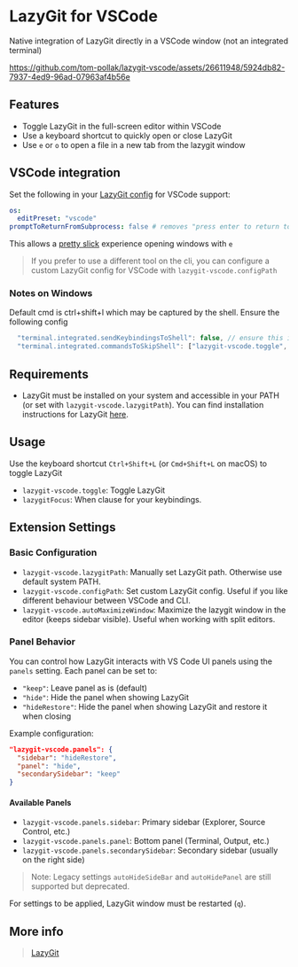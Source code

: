 # LazyGit for VSCode

Native integration of LazyGit directly in a VSCode window (not an integrated terminal)

https://github.com/tom-pollak/lazygit-vscode/assets/26611948/5924db82-7937-4ed9-96ad-07963af4b56e

## Features

- Toggle LazyGit in the full-screen editor within VSCode
- Use a keyboard shortcut to quickly open or close LazyGit
- Use `e` or `o` to open a file in a new tab from the lazygit window

## VSCode integration

Set the following in your [LazyGit config](https://github.com/jesseduffield/lazygit/blob/master/docs/Config.md) for VSCode support:

```yaml
os:
  editPreset: "vscode"
promptToReturnFromSubprocess: false # removes "press enter to return to lazygit" popup
```

This allows a [pretty slick](https://github.com/jesseduffield/lazygit/blob/master/docs/Config.md#configuring-file-editing) experience opening windows with `e`

> If you prefer to use a different tool on the cli, you can configure a custom LazyGit config for VSCode with `lazygit-vscode.configPath`

### Notes on Windows

Default cmd is ctrl+shift+l which may be captured by the shell. Ensure the following config

```javascript
  "terminal.integrated.sendKeybindingsToShell": false, // ensure this is false
  "terminal.integrated.commandsToSkipShell": ["lazygit-vscode.toggle", "workbench.action.closeWindow"], // add this
```

## Requirements

- LazyGit must be installed on your system and accessible in your PATH (or set with `lazygit-vscode.lazygitPath`). You can find installation instructions for LazyGit [here](https://github.com/jesseduffield/lazygit#installation).

## Usage

Use the keyboard shortcut `Ctrl+Shift+L` (or `Cmd+Shift+L` on macOS) to toggle LazyGit

- `lazygit-vscode.toggle`: Toggle LazyGit
- `lazygitFocus`: When clause for your keybindings.

## Extension Settings

### Basic Configuration

- `lazygit-vscode.lazygitPath`: Manually set LazyGit path. Otherwise use default system PATH.
- `lazygit-vscode.configPath`: Set custom LazyGit config. Useful if you like different behaviour between VSCode and CLI.
- `lazygit-vscode.autoMaximizeWindow`: Maximize the lazygit window in the editor (keeps sidebar visible). Useful when working with split editors.

### Panel Behavior

You can control how LazyGit interacts with VS Code UI panels using the `panels` setting. Each panel can be set to:

- `"keep"`: Leave panel as is (default)
- `"hide"`: Hide the panel when showing LazyGit
- `"hideRestore"`: Hide the panel when showing LazyGit and restore it when closing

Example configuration:

```json
"lazygit-vscode.panels": {
  "sidebar": "hideRestore",
  "panel": "hide",
  "secondarySidebar": "keep"
}
```

#### Available Panels

- `lazygit-vscode.panels.sidebar`: Primary sidebar (Explorer, Source Control, etc.)
- `lazygit-vscode.panels.panel`: Bottom panel (Terminal, Output, etc.)
- `lazygit-vscode.panels.secondarySidebar`: Secondary sidebar (usually on the right side)

> Note: Legacy settings `autoHideSideBar` and `autoHidePanel` are still supported but deprecated.

For settings to be applied, LazyGit window must be restarted (`q`).

## More info

> [LazyGit](https://github.com/jesseduffield/lazygit)
